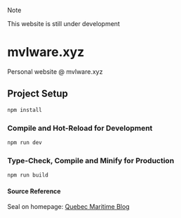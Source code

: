 > [!NOTE]
> This website is still under development

# mvlware.xyz

Personal website @ mvlware.xyz

## Project Setup

```sh
npm install
```

### Compile and Hot-Reload for Development

```sh
npm run dev
```

### Type-Check, Compile and Minify for Production

```sh
npm run build
```

#### Source Reference
Seal on homepage: [Quebec Maritime Blog](https://www.quebecmaritime.ca/en/blog/what-you-need-to-know-about-whitecoats-baby-seals)
